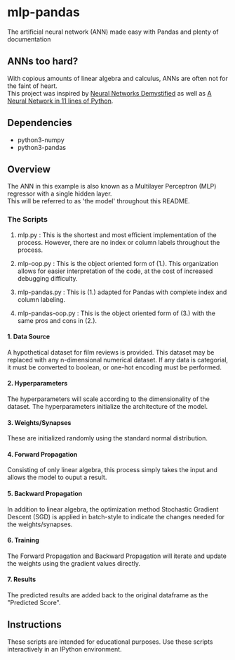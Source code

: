# mlp-pandas
The artificial neural network (ANN) made easy with Pandas and plenty of documentation

## ANNs too hard?
With copious amounts of linear algebra and calculus, ANNs are often not for the faint of heart.  
This project was inspired by 
[Neural Networks Demystified](https://www.youtube.com/watch?v=bxe2T-V8XRs&list=PLiaHhY2iBX9hdHaRr6b7XevZtgZRa1PoU&index=1)
as well as [A Neural Network in 11 lines of Python](https://iamtrask.github.io/2015/07/12/basic-python-network/).

## Dependencies
* python3-numpy
* python3-pandas

## Overview
The ANN in this example is also known as a Multilayer Perceptron (MLP) regressor with a single hidden layer.  
This will be referred to as 'the model' throughout this README.

### The Scripts
1. mlp.py : This is the shortest and most efficient implementation of the process.  However,
there are no index or column labels throughout the process.

2. mlp-oop.py : This is the object oriented form of (1.).  This organization allows
for easier interpretation of the code, at the cost of increased debugging difficulty.

3. mlp-pandas.py : This is (1.) adapted for Pandas with complete index and column labeling.

4. mlp-pandas-oop.py : This is the object oriented form of (3.) with the same
pros and cons in (2.).

#### 1. Data Source
A hypothetical dataset for film reviews is provided.  This dataset may be replaced with any
n-dimensional numerical dataset.  If any data is categorial, it must be converted
to boolean, or one-hot encoding must be performed.

#### 2. Hyperparameters
The hyperparameters will scale according to the dimensionality of the dataset.
The hyperparameters initialize the architecture of the model.

#### 3. Weights/Synapses
These are initialized randomly using the standard normal distribution.

#### 4. Forward Propagation
Consisting of only linear algebra, this process simply takes the input and allows the model to ouput a result.

#### 5. Backward Propagation
In addition to linear algebra, the optimization method Stochastic Gradient Descent (SGD) is applied in
batch-style to indicate the changes needed for the weights/synapses.

#### 6. Training
The Forward Propagation and Backward Propagation will iterate and update the weights using the gradient values directly.

#### 7. Results
The predicted results are added back to the original dataframe as the "Predicted Score".

## Instructions
These scripts are intended for educational purposes.  Use these scripts interactively in an IPython environment.
